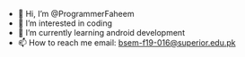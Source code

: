 - 👋 Hi, I’m @ProgrammerFaheem
- 👀 I’m interested in coding
- 🌱 I’m currently learning android development
- 📫 How to reach me  email: bsem-f19-016@superior.edu.pk

<!---
ProgrammerFaheem/ProgrammerFaheem is a ✨ special ✨ repository because its `README.md` (this file) appears on your GitHub profile.
You can click the Preview link to take a look at your changes.
--->
